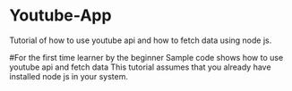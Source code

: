 # Youtube-App
Tutorial of how to use youtube api and how to fetch data using node js.

#For the first time learner by the beginner
Sample code shows how to use youtube api and fetch data
This tutorial assumes that you already have installed node js in your system.
